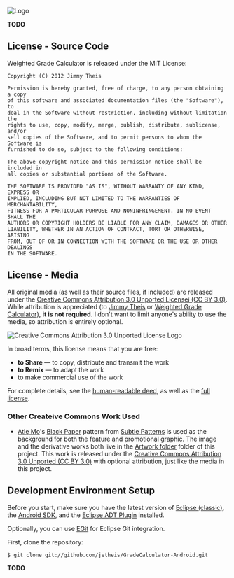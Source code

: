 ![Logo](https://github.com/jetheis/GradeCalculator-Android/raw/master/Artwork/feature_graphic.png)

**TODO**

## License - Source Code

Weighted Grade Calculator is released under the MIT License:

    Copyright (C) 2012 Jimmy Theis

    Permission is hereby granted, free of charge, to any person obtaining a copy
    of this software and associated documentation files (the "Software"), to
    deal in the Software without restriction, including without limitation the
    rights to use, copy, modify, merge, publish, distribute, sublicense, and/or
    sell copies of the Software, and to permit persons to whom the Software is
    furnished to do so, subject to the following conditions:
    
    The above copyright notice and this permission notice shall be included in
    all copies or substantial portions of the Software.
    
    THE SOFTWARE IS PROVIDED "AS IS", WITHOUT WARRANTY OF ANY KIND, EXPRESS OR
    IMPLIED, INCLUDING BUT NOT LIMITED TO THE WARRANTIES OF MERCHANTABILITY,
    FITNESS FOR A PARTICULAR PURPOSE AND NONINFRINGEMENT. IN NO EVENT SHALL THE
    AUTHORS OR COPYRIGHT HOLDERS BE LIABLE FOR ANY CLAIM, DAMAGES OR OTHER
    LIABILITY, WHETHER IN AN ACTION OF CONTRACT, TORT OR OTHERWISE, ARISING
    FROM, OUT OF OR IN CONNECTION WITH THE SOFTWARE OR THE USE OR OTHER DEALINGS
    IN THE SOFTWARE.

## License - Media

All original media (as well as their source files, if included) are released
under the
[Creative Commons Attribution 3.0 Unported Licensei (CC BY 3.0)](https://creativecommons.org/licenses/by/3.0/).
While attribution is appreciated (to [Jimmy Theis](http://jetheis.com) or
[Weighted Grade Calculator](http://grades.android.jetheis.com/)), **it is not
required**. I don't want to limit anyone's ability to use the media, so
attribution is entirely optional.

![Creative Commons Attribution 3.0 Unported License Logo](http://i.creativecommons.org/l/by/3.0/88x31.png)

In broad terms, this license means that you are free:

* **to Share** — to copy, distribute and transmit the work
* **to Remix** — to adapt the work
* to make commercial use of the work

For complete details, see the
[human-readable deed](https://creativecommons.org/licenses/by/3.0/),
as well as the
[full license](https://creativecommons.org/licenses/by/3.0/legalcode).

### Other Createive Commons Work Used

* [Atle Mo](http://www.atlemo.com/)'s
  [Black Paper](http://subtlepatterns.com/?p=281) pattern from
  [Subtle Patterns](http://subtlepatterns.com/) is used as the background for
  both the feature and promotional graphic. The image and the derivative works
  both live in the
  [Artwork folder](https://github.com/jetheis/GradeCalculator-Android/tree/master/Artwork)
  folder of this project. This work is released under the
  [Creative Commons Attribution 3.0 Unported (CC BY 3.0)](https://creativecommons.org/licenses/by/3.0/)
  with optional attribution, just like the media in this project.

## Development Environment Setup

Before you start, make sure you have the latest version of
[Eclipse (classic)](http://www.eclipse.org/downloads/), the 
[Android SDK](https://developer.android.com/sdk/index.html), and the
[Eclipse ADT Plugin](https://developer.android.com/sdk/eclipse-adt.html#installing)
installed.

Optionally, you can use [EGit](http://www.eclipse.org/egit/) for Eclipse Git
integration.

First, clone the repository:

    $ git clone git://github.com/jetheis/GradeCalculator-Android.git

**TODO**


